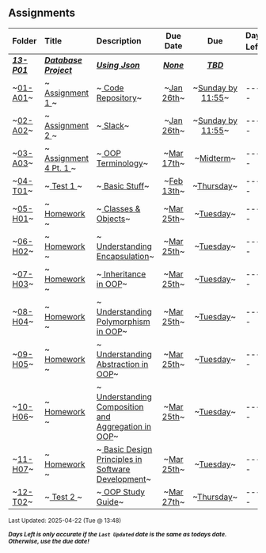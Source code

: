 ## Assignments

| Folder | Title | Description | Due Date | Due | Days Left<sup>*</sup> |
|:------|:------|:------|:-----:|:-----:|-----|
| ***<a href="https://github.com/rugbyprof/2143-Object-Oriented-Programming/tree/master/Assignments/13-P01">13-P01</a>*** | ***<a href="https://github.com/rugbyprof/2143-Object-Oriented-Programming/tree/master/Assignments/13-P01"> Database Project </a>*** | ***<a href="https://github.com/rugbyprof/2143-Object-Oriented-Programming/tree/master/Assignments/13-P01"> Using Json</a>*** | ***<a href="https://github.com/rugbyprof/2143-Object-Oriented-Programming/tree/master/Assignments/13-P01">None</a>*** | ***<a href="https://github.com/rugbyprof/2143-Object-Oriented-Programming/tree/master/Assignments/13-P01"> TBD</a>*** |  |
| ~<a href="https://github.com/rugbyprof/2143-Object-Oriented-Programming/tree/master/Assignments/01-A01">01-A01</a>~ | ~<a href="https://github.com/rugbyprof/2143-Object-Oriented-Programming/tree/master/Assignments/01-A01"> Assignment 1 </a>~ | ~<a href="https://github.com/rugbyprof/2143-Object-Oriented-Programming/tree/master/Assignments/01-A01"> Code Repository</a>~ | ~<a href="https://github.com/rugbyprof/2143-Object-Oriented-Programming/tree/master/Assignments/01-A01">Jan 26th</a>~ | ~<a href="https://github.com/rugbyprof/2143-Object-Oriented-Programming/tree/master/Assignments/01-A01">Sunday by 11:55</a>~ | ---- |
| ~<a href="https://github.com/rugbyprof/2143-Object-Oriented-Programming/tree/master/Assignments/02-A02">02-A02</a>~ | ~<a href="https://github.com/rugbyprof/2143-Object-Oriented-Programming/tree/master/Assignments/02-A02"> Assignment 2 </a>~ | ~<a href="https://github.com/rugbyprof/2143-Object-Oriented-Programming/tree/master/Assignments/02-A02"> Slack</a>~ | ~<a href="https://github.com/rugbyprof/2143-Object-Oriented-Programming/tree/master/Assignments/02-A02">Jan 26th</a>~ | ~<a href="https://github.com/rugbyprof/2143-Object-Oriented-Programming/tree/master/Assignments/02-A02">Sunday by 11:55</a>~ | ---- |
| ~<a href="https://github.com/rugbyprof/2143-Object-Oriented-Programming/tree/master/Assignments/03-A03">03-A03</a>~ | ~<a href="https://github.com/rugbyprof/2143-Object-Oriented-Programming/tree/master/Assignments/03-A03"> Assignment 4 Pt. 1 </a>~ | ~<a href="https://github.com/rugbyprof/2143-Object-Oriented-Programming/tree/master/Assignments/03-A03"> OOP Terminology</a>~ | ~<a href="https://github.com/rugbyprof/2143-Object-Oriented-Programming/tree/master/Assignments/03-A03">Mar 17th</a>~ | ~<a href="https://github.com/rugbyprof/2143-Object-Oriented-Programming/tree/master/Assignments/03-A03">Midterm</a>~ | ---- |
| ~<a href="https://github.com/rugbyprof/2143-Object-Oriented-Programming/tree/master/Assignments/04-T01">04-T01</a>~ | ~<a href="https://github.com/rugbyprof/2143-Object-Oriented-Programming/tree/master/Assignments/04-T01"> Test 1 </a>~ | ~<a href="https://github.com/rugbyprof/2143-Object-Oriented-Programming/tree/master/Assignments/04-T01"> Basic Stuff</a>~ | ~<a href="https://github.com/rugbyprof/2143-Object-Oriented-Programming/tree/master/Assignments/04-T01">Feb 13th</a>~ | ~<a href="https://github.com/rugbyprof/2143-Object-Oriented-Programming/tree/master/Assignments/04-T01">Thursday</a>~ | ---- |
| ~<a href="https://github.com/rugbyprof/2143-Object-Oriented-Programming/tree/master/Assignments/05-H01">05-H01</a>~ | ~<a href="https://github.com/rugbyprof/2143-Object-Oriented-Programming/tree/master/Assignments/05-H01"> Homework </a>~ | ~<a href="https://github.com/rugbyprof/2143-Object-Oriented-Programming/tree/master/Assignments/05-H01"> Classes & Objects</a>~ | ~<a href="https://github.com/rugbyprof/2143-Object-Oriented-Programming/tree/master/Assignments/05-H01">Mar 25th</a>~ | ~<a href="https://github.com/rugbyprof/2143-Object-Oriented-Programming/tree/master/Assignments/05-H01">Tuesday</a>~ | ---- |
| ~<a href="https://github.com/rugbyprof/2143-Object-Oriented-Programming/tree/master/Assignments/06-H02">06-H02</a>~ | ~<a href="https://github.com/rugbyprof/2143-Object-Oriented-Programming/tree/master/Assignments/06-H02"> Homework </a>~ | ~<a href="https://github.com/rugbyprof/2143-Object-Oriented-Programming/tree/master/Assignments/06-H02"> Understanding Encapsulation</a>~ | ~<a href="https://github.com/rugbyprof/2143-Object-Oriented-Programming/tree/master/Assignments/06-H02">Mar 25th</a>~ | ~<a href="https://github.com/rugbyprof/2143-Object-Oriented-Programming/tree/master/Assignments/06-H02">Tuesday</a>~ | ---- |
| ~<a href="https://github.com/rugbyprof/2143-Object-Oriented-Programming/tree/master/Assignments/07-H03">07-H03</a>~ | ~<a href="https://github.com/rugbyprof/2143-Object-Oriented-Programming/tree/master/Assignments/07-H03"> Homework </a>~ | ~<a href="https://github.com/rugbyprof/2143-Object-Oriented-Programming/tree/master/Assignments/07-H03"> Inheritance in OOP</a>~ | ~<a href="https://github.com/rugbyprof/2143-Object-Oriented-Programming/tree/master/Assignments/07-H03">Mar 25th</a>~ | ~<a href="https://github.com/rugbyprof/2143-Object-Oriented-Programming/tree/master/Assignments/07-H03">Tuesday</a>~ | ---- |
| ~<a href="https://github.com/rugbyprof/2143-Object-Oriented-Programming/tree/master/Assignments/08-H04">08-H04</a>~ | ~<a href="https://github.com/rugbyprof/2143-Object-Oriented-Programming/tree/master/Assignments/08-H04"> Homework </a>~ | ~<a href="https://github.com/rugbyprof/2143-Object-Oriented-Programming/tree/master/Assignments/08-H04"> Understanding Polymorphism in OOP</a>~ | ~<a href="https://github.com/rugbyprof/2143-Object-Oriented-Programming/tree/master/Assignments/08-H04">Mar 25th</a>~ | ~<a href="https://github.com/rugbyprof/2143-Object-Oriented-Programming/tree/master/Assignments/08-H04">Tuesday</a>~ | ---- |
| ~<a href="https://github.com/rugbyprof/2143-Object-Oriented-Programming/tree/master/Assignments/09-H05">09-H05</a>~ | ~<a href="https://github.com/rugbyprof/2143-Object-Oriented-Programming/tree/master/Assignments/09-H05"> Homework </a>~ | ~<a href="https://github.com/rugbyprof/2143-Object-Oriented-Programming/tree/master/Assignments/09-H05"> Understanding Abstraction in OOP</a>~ | ~<a href="https://github.com/rugbyprof/2143-Object-Oriented-Programming/tree/master/Assignments/09-H05">Mar 25th</a>~ | ~<a href="https://github.com/rugbyprof/2143-Object-Oriented-Programming/tree/master/Assignments/09-H05">Tuesday</a>~ | ---- |
| ~<a href="https://github.com/rugbyprof/2143-Object-Oriented-Programming/tree/master/Assignments/10-H06">10-H06</a>~ | ~<a href="https://github.com/rugbyprof/2143-Object-Oriented-Programming/tree/master/Assignments/10-H06"> Homework </a>~ | ~<a href="https://github.com/rugbyprof/2143-Object-Oriented-Programming/tree/master/Assignments/10-H06"> Understanding Composition and Aggregation in OOP</a>~ | ~<a href="https://github.com/rugbyprof/2143-Object-Oriented-Programming/tree/master/Assignments/10-H06">Mar 25th</a>~ | ~<a href="https://github.com/rugbyprof/2143-Object-Oriented-Programming/tree/master/Assignments/10-H06">Tuesday</a>~ | ---- |
| ~<a href="https://github.com/rugbyprof/2143-Object-Oriented-Programming/tree/master/Assignments/11-H07">11-H07</a>~ | ~<a href="https://github.com/rugbyprof/2143-Object-Oriented-Programming/tree/master/Assignments/11-H07"> Homework </a>~ | ~<a href="https://github.com/rugbyprof/2143-Object-Oriented-Programming/tree/master/Assignments/11-H07"> Basic Design Principles in Software Development</a>~ | ~<a href="https://github.com/rugbyprof/2143-Object-Oriented-Programming/tree/master/Assignments/11-H07">Mar 25th</a>~ | ~<a href="https://github.com/rugbyprof/2143-Object-Oriented-Programming/tree/master/Assignments/11-H07">Tuesday</a>~ | ---- |
| ~<a href="https://github.com/rugbyprof/2143-Object-Oriented-Programming/tree/master/Assignments/12-T02">12-T02</a>~ | ~<a href="https://github.com/rugbyprof/2143-Object-Oriented-Programming/tree/master/Assignments/12-T02"> Test 2 </a>~ | ~<a href="https://github.com/rugbyprof/2143-Object-Oriented-Programming/tree/master/Assignments/12-T02"> OOP Study Guide</a>~ | ~<a href="https://github.com/rugbyprof/2143-Object-Oriented-Programming/tree/master/Assignments/12-T02">Mar 27th</a>~ | ~<a href="https://github.com/rugbyprof/2143-Object-Oriented-Programming/tree/master/Assignments/12-T02">Thursday</a>~ | ---- |

<sup>Last Updated: 2025-04-22 (Tue @ 13:48)</sup> 

<sup>***Days Left is only accurate if the `Last Updated` date is the same as todays date. Otherwise, use the due date!***</sup> 